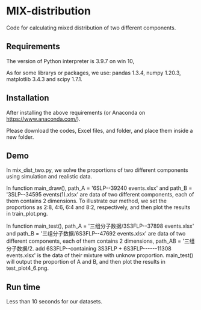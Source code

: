 # MIX-distribution
Code for calculating mixed distribution of two different components. 

## Requirements
The version of Python interpreter is 3.9.7 on win 10, 

As for some librarys or packages, we use: pandas 1.3.4, numpy 1.20.3, matplotlib 3.4.3 and scipy 1.7.1. 

## Installation 
After installing the above requirements (or Anaconda on https://www.anaconda.com/). 

Please download the codes, Excel files, and folder, and place them inside a new folder. 

## Demo
In mix_dist_two.py, we solve the proportions of two different components using simulation and realistic data. 

In function main_draw(), path_A = '6SLP--39240 events.xlsx' and path_B = '3SLP--34595 events(1).xlsx' are data of two different components, each of them contains
2 dimensions. To illustrate our method, we set the proportions as 2:8, 4:6, 6:4 and 8:2, respectively, and then plot the results in train_plot.png. 

In function main_test(), path_A = '三组分子数据/3S3FLP--37898 events.xlsx' and path_B = '三组分子数据/6S3FLP--47692 events.xlsx' are data of two different components, each of them contains 2 dimensions, path_AB = '三组分子数据/2. add 6S3FLP--containing 3S3FLP + 6S3FLP------11308 events.xlsx' is the data of their mixture with unknow proportion. main_test() will output the proportion of A and B, and then plot the results in test_plot4_6.png. 

## Run time 
Less than 10 seconds for our datasets. 















